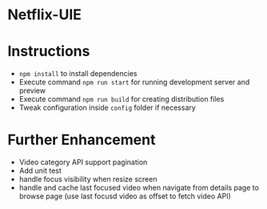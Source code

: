 # Netflix-UIE

# Instructions
- `npm install` to install dependencies
- Execute command `npm run start` for running development server and preview
- Execute command `npm run build` for creating distribution files
- Tweak configuration inside `config` folder if necessary
# Further Enhancement
- Video category API support pagination
- Add unit test
- handle focus visibility when resize screen
- handle and cache last focused video when navigate from details page to browse page
  (use last focusd video as offset to fetch video API)



